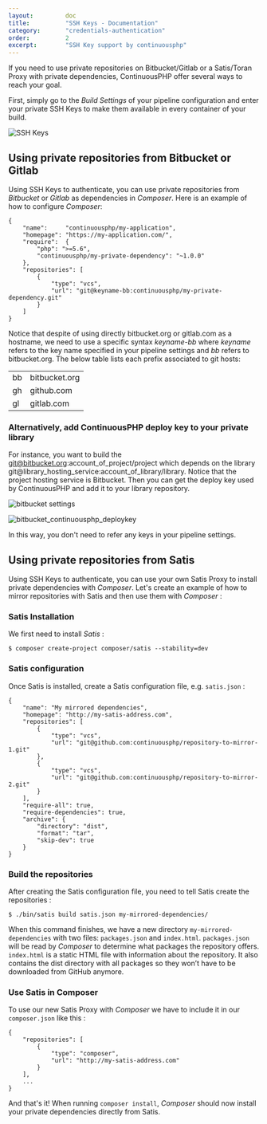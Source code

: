 ```yaml
---
layout:         doc
title:          "SSH Keys - Documentation"
category:       "credentials-authentication"
order:          2
excerpt:        "SSH Key support by continuousphp"
---
```



If you need to use private repositories on Bitbucket/Gitlab or a Satis/Toran Proxy with private dependencies, ContinuousPHP offer several ways to reach your goal.

First, simply go to the *Build Settings* of your pipeline configuration and enter your private SSH Keys to make them available in every container of your build. 

![SSH Keys](/assets/doc/credentials-authentication/ssh.png)

## Using private repositories from Bitbucket or Gitlab

Using SSH Keys to authenticate, you can use private repositories from *Bitbucket* or *Gitlab* as dependencies in *Composer*. Here
is an example of how to configure *Composer*:

```
{
    "name":     "continuousphp/my-application",
    "homepage": "https://my-application.com/",
    "require":  {
        "php": ">=5.6",
        "continuousphp/my-private-dependency": "~1.0.0"
    },
    "repositories": [
        {
            "type": "vcs",
            "url": "git@keyname-bb:continuousphp/my-private-dependency.git"
        }
    ]
}
```
Notice that despite of using directly bitbucket.org or gitlab.com as a hostname, we need to use a specific syntax *keyname-bb* where *keyname* refers to the key name specified in
your pipeline settings and *bb* refers to bitbucket.org. The below table lists each prefix associated to git hosts:


<table>
  <tr>
    <td>bb</td><td>bitbucket.org</td> 
  </tr>
  <tr>
    <td>gh</td><td>github.com</td> 
  </tr>
  <tr>
    <td>gl</td><td>gitlab.com</td> 
  </tr>
</table>


### Alternatively, add ContinuousPHP deploy key to your private library

For instance, you want to build the  git@bitbucket.org:account_of_project/project which depends on the library git@library_hosting_service:account_of_library/library.
Notice that the project hosting service is Bitbucket.
Then you can get the deploy key used by ContinuousPHP and add it to your library repository.

![bitbucket settings](/assets/doc/credentials-authentication/bitbucket_account_settings.png)

![bitbucket_continuousphp_deploykey](/assets/doc/credentials-authentication/bitbucket_continuousphp_deploykey.png)

In this way, you don't need to refer any keys in your pipeline settings.


## Using private repositories from Satis

Using SSH Keys to authenticate, you can use your own Satis Proxy to install private dependencies with *Composer*. Let's create
an example of how to mirror repositories with Satis and then use them with *Composer* :

### Satis Installation

We first need to install *Satis* :

```
$ composer create-project composer/satis --stability=dev
```

### Satis configuration

Once Satis is installed, create a Satis configuration file, e.g. `satis.json` :

```
{
    "name": "My mirrored dependencies",
    "homepage": "http://my-satis-address.com",
    "repositories": [
        {
            "type": "vcs",
            "url": "git@github.com:continuousphp/repository-to-mirror-1.git"
        },
        {
            "type": "vcs",
            "url": "git@github.com:continuousphp/repository-to-mirror-2.git"
        }
    ],
    "require-all": true,
    "require-dependencies": true,
    "archive": {
        "directory": "dist",
        "format": "tar",
        "skip-dev": true
    }
}
```

### Build the repositories

After creating the Satis configuration file, you need to tell Satis create the repositories :

```
$ ./bin/satis build satis.json my-mirrored-dependencies/
```

When this command finishes, we have a new directory `my-mirrored-dependencies` with two files: `packages.json` and `index.html`.
`packages.json` will be read by *Composer* to determine what packages the repository offers.
`index.html` is a static HTML file with information about the repository.
It also contains the dist directory with all packages so they won’t have to be downloaded from GitHub anymore.

### Use Satis in Composer

To use our new Satis Proxy with *Composer* we have to include it in our `composer.json` like this :

```
{
    "repositories": [
        {
            "type": "composer",
            "url": "http://my-satis-address.com"
        }
    ],
    ...
}
```

And that's it! When running `composer install`, *Composer* should now install your private dependencies directly from Satis.

